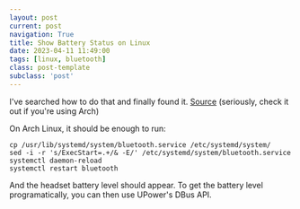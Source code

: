 ```yaml
---
layout: post
current: post
navigation: True
title: Show Battery Status on Linux
date: 2023-04-11 11:49:00
tags: [linux, bluetooth]
class: post-template
subclass: 'post'
---
```


I've searched how to do that and finally found it. [Source](https://stackoverflow.com/a/70460138/12804377) (seriously, check it out if you're using Arch)

On Arch Linux, it should be enough to run:
```
cp /usr/lib/systemd/system/bluetooth.service /etc/systemd/system/
sed -i -r 's/ExecStart=.+/& -E/' /etc/systemd/system/bluetooth.service
systemctl daemon-reload
systemctl restart bluetooth
```

And the headset battery level should appear. To get the battery level programatically, you can then use UPower's DBus API.

